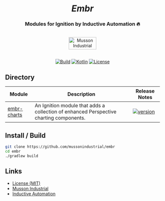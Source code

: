 <div align="center">
  <h1>
    <i>Embr</i>
</h1>
<h3>Modules for Ignition by Inductive Automation 🔥</h3>
  <br>
  <a href="https://mussonindustrial.com">
        <img src="https://cdn.mussonindustrial.com/files/public/images/emblem.svg" alt="Musson Industrial Logo" width="90" height="40">
  </a>
  <br><br>
<p>
  
[![Build](https://github.com/mussonindustrial/embr/actions/workflows/build.yml/badge.svg)]()
[![Kotlin](https://img.shields.io/badge/kotlin-2.0.0-blue.svg?logo=kotlin)](http://kotlinlang.org)
[![License](https://img.shields.io/badge/License-MIT-yellow.svg)](https://github.com/mussonindustrial/embr/blob/main/LICENSE)

</p>
</div>



 

 ## Directory
<div align="center">
  
| Module                                          | Description                                                                            | Release Notes                                                                                                                           |
|-------------------------------------------------|----------------------------------------------------------------------------------------|-----------------------------------------------------------------------------------------------------------------------------------------|
| [embr-charts](../modules/embr-charts/README.md) | An Ignition module that adds a collection of enhanced Perspective charting components. | [![version](https://img.shields.io/github/v/release/mussonindustrial/embr?filter=*charts*&label=%20)](modules/embr-charts/CHANGELOG.md) |

</div>


## Install / Build

```sh
git clone https://github.com/mussonindustrial/embr
cd embr
./gradlew build
```



## Links

-   [License (MIT)](../LICENSE)
-   [Musson Industrial](https://mussonindustrial.com/)
-   [Inductive Automation](https://inductiveautomation.com/)

[embr]: https://github.com/mussonindustrial/embr
[chartjs]: https://www.chartjs.org/
